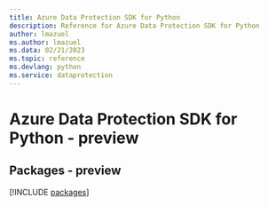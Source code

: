 ```yaml
---
title: Azure Data Protection SDK for Python
description: Reference for Azure Data Protection SDK for Python
author: lmazuel
ms.author: lmazuel
ms.data: 02/21/2023
ms.topic: reference
ms.devlang: python
ms.service: dataprotection
---
```

# Azure Data Protection SDK for Python - preview
## Packages - preview
[!INCLUDE [packages](data-protection-index.md)]
